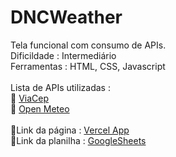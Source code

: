 # DNCWeather
Tela funcional com consumo de APIs.<br>
Dificildade : Intermediário<br>
Ferramentas : HTML, CSS, Javascript<br><br>
Lista de APIs utilizadas :<br>
📌 [ViaCep](https://viacep.com.br)<br>
📌 [Open Meteo](https://open-meteo.com)<br><br>
🔗Link da página : [Vercel App](https://weather-page-challenge02.vercel.app)<br>
🔗Link da planilha : [GoogleSheets](https://docs.google.com/spreadsheets/d/1QAr4TGJvzWo8B74YDch95ZOF_vm6Yufp8trrfw39Z8U/edit#gid=0)
